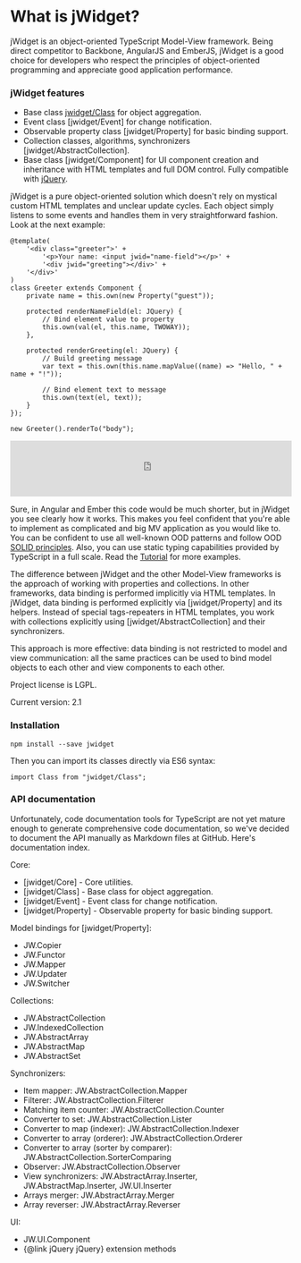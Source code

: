 # What is jWidget?

jWidget is an object-oriented TypeScript Model-View framework. Being direct competitor to Backbone, AngularJS and EmberJS, jWidget is a good choice for developers who respect the principles of object-oriented programming and appreciate good application performance.

### jWidget features

* Base class [jwidget/Class](jwidget/Class) for object aggregation.
* Event class [jwidget/Event] for change notification.
* Observable property class [jwidget/Property] for basic binding support.
* Collection classes, algorithms, synchronizers [jwidget/AbstractCollection].
* Base class [jwidget/Component] for UI component creation and inheritance with HTML templates and full DOM control. Fully compatible with [jQuery](http://jquery.com).

jWidget is a pure object-oriented solution which doesn't rely on mystical custom HTML templates and unclear update cycles. Each object simply listens to some events and handles them in very straightforward fashion. Look at the next example:

    @template(
        '<div class="greeter">' +
            '<p>Your name: <input jwid="name-field"></p>' +
            '<div jwid="greeting"></div>' +
        '</div>'
    )
    class Greeter extends Component {
        private name = this.own(new Property("guest"));

        protected renderNameField(el: JQuery) {
            // Bind element value to property
            this.own(val(el, this.name, TWOWAY));
        },

        protected renderGreeting(el: JQuery) {
            // Build greeting message
            var text = this.own(this.name.mapValue((name) => "Hello, " + name + "!"));

            // Bind element text to message
            this.own(text(el, text));
        }
    });

    new Greeter().renderTo("body");

<iframe frameborder="0" width="100%" height="100" src="http://enepomnyaschih.github.io/mt/1.4/greeter.html"></iframe>

Sure, in Angular and Ember this code would be much shorter, but in jWidget you see clearly how it works. This makes you feel confident that you're able to implement as complicated and big MV application as you would like to. You can be confident to use all well-known OOD patterns and follow OOD [SOLID principles](http://en.wikipedia.org/wiki/SOLID_(object-oriented_design)). Also, you can use static typing capabilities provided by TypeScript in a full scale. Read the [Tutorial](Tutorial1.md) for more examples.

The difference between jWidget and the other Model-View frameworks is the approach of working with properties and collections. In other frameworks, data binding is performed implicitly via HTML templates. In jWidget, data binding is performed explicitly via [jwidget/Property] and its helpers. Instead of special tags-repeaters in HTML templates, you work with collections explicitly using [jwidget/AbstractCollection] and their synchronizers.

This approach is more effective: data binding is not restricted to model and view communication: all the same practices can be used to bind model objects to each other and view components to each other.

Project license is LGPL.

Current version: 2.1

### Installation

    npm install --save jwidget

Then you can import its classes directly via ES6 syntax:

    import Class from "jwidget/Class";

### API documentation

Unfortunately, code documentation tools for TypeScript are not yet mature enough to generate comprehensive code documentation, so we've decided to document the API manually as Markdown files at GitHub. Here's documentation index.

Core:

- [jwidget/Core] - Core utilities.
- [jwidget/Class] - Base class for object aggregation.
- [jwidget/Event] - Event class for change notification.
- [jwidget/Property] - Observable property for basic binding support.

Model bindings for [jwidget/Property]:

- JW.Copier
- JW.Functor
- JW.Mapper
- JW.Updater
- JW.Switcher

Collections:

- JW.AbstractCollection
- JW.IndexedCollection
- JW.AbstractArray
- JW.AbstractMap
- JW.AbstractSet

Synchronizers:

- Item mapper: JW.AbstractCollection.Mapper
- Filterer: JW.AbstractCollection.Filterer
- Matching item counter: JW.AbstractCollection.Counter
- Converter to set: JW.AbstractCollection.Lister
- Converter to map (indexer): JW.AbstractCollection.Indexer
- Converter to array (orderer): JW.AbstractCollection.Orderer
- Converter to array (sorter by comparer): JW.AbstractCollection.SorterComparing
- Observer: JW.AbstractCollection.Observer
- View synchronizers: JW.AbstractArray.Inserter, JW.AbstractMap.Inserter, JW.UI.Inserter
- Arrays merger: JW.AbstractArray.Merger
- Array reverser: JW.AbstractArray.Reverser

UI:

- JW.UI.Component
- {@link jQuery jQuery} extension methods
